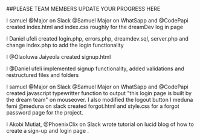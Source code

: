 ##PLEASE TEAM MEMBERS UPDATE YOUR PROGRESS HERE

I samuel @Major on Slack @Samuel Major on WhatSapp and @CodePapi created index.html and index.css roughly for the dreamDev log in page

I Daniel ufeli created login.php, errors.php, dreamdev.sql, server.php and change index.php to add the login functionality

I @Olaoluwa Jaiyeola  created signup.html

I @Daniel ufeli implemented signup functionality, added validations and restructured files and folders


I samuel @Major on Slack @Samuel Major on WhatSapp and @CodePapi created javascript typewritter function to output "this login page is built by the dream team" on mouseover. I also modified the logout button
I meduna femi @meduna on slack created forgot.html and style.css for a forgot password page for the project. 

I Akobi Mutiat, @PhoenixClix on Slack wrote tutorial on lucid blog of how to create a sign-up and login page .
